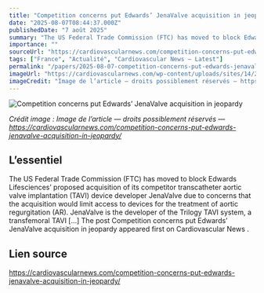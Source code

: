```yaml
---
title: "Competition concerns put Edwards’ JenaValve acquisition in jeopardy"
date: "2025-08-07T08:44:37.000Z"
publishedDate: "7 août 2025"
summary: "The US Federal Trade Commission (FTC) has moved to block Edwards Lifesciences’ proposed acquisition of its competitor transcatheter aortic valve implantation (TAVI) device developer JenaValve due to concerns that the acquisition would limit access to devices for the treatment of aortic regurgitation (AR). JenaValve is the developer of the Trilogy TAVI system, a transfemoral TAVI [&#8230;] The post Competition concerns put Edwards’ JenaValve acquisition in jeopardy appeared first on Cardiovascular News ."
importance: ""
sourceUrl: "https://cardiovascularnews.com/competition-concerns-put-edwards-jenavalve-acquisition-in-jeopardy/"
tags: ["France", "Actualité", "Cardiovascular News — Latest"]
permalink: "/papers/2025-08-07-competition-concerns-put-edwards-jenavalve-acquisition-in-jeopardy"
imageUrl: "https://cardiovascularnews.com/wp-content/uploads/sites/14/2024/12/trilogyhero-v2-1.jpg"
imageCredit: "Image de l’article — droits possiblement réservés — https://cardiovascularnews.com/competition-concerns-put-edwards-jenavalve-acquisition-in-jeopardy/"
---
```


![Competition concerns put Edwards’ JenaValve acquisition in jeopardy](https://cardiovascularnews.com/wp-content/uploads/sites/14/2024/12/trilogyhero-v2-1.jpg)

*Crédit image : Image de l’article — droits possiblement réservés — https://cardiovascularnews.com/competition-concerns-put-edwards-jenavalve-acquisition-in-jeopardy/*

## L’essentiel

The US Federal Trade Commission (FTC) has moved to block Edwards Lifesciences’ proposed acquisition of its competitor transcatheter aortic valve implantation (TAVI) device developer JenaValve due to concerns that the acquisition would limit access to devices for the treatment of aortic regurgitation (AR). JenaValve is the developer of the Trilogy TAVI system, a transfemoral TAVI [&#8230;] The post Competition concerns put Edwards’ JenaValve acquisition in jeopardy appeared first on Cardiovascular News .

## Lien source

https://cardiovascularnews.com/competition-concerns-put-edwards-jenavalve-acquisition-in-jeopardy/
